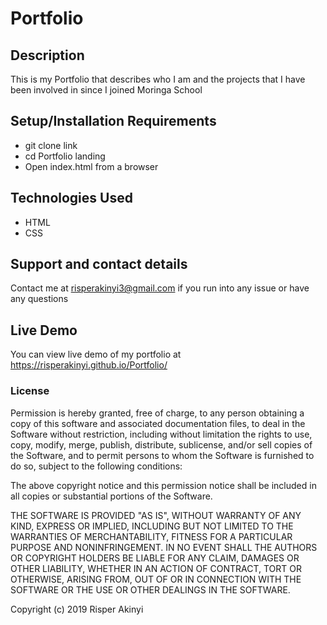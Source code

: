 # Portfolio

## Description
This is my Portfolio that describes who I am and the projects that I have been involved in since I joined Moringa School

## Setup/Installation Requirements
* git clone link
* cd Portfolio landing
* Open index.html from a browser

## Technologies Used
* HTML
* CSS

## Support and contact details
Contact me at risperakinyi3@gmail.com if you run into any issue or have any questions

## Live Demo
You can view live demo of my portfolio at https://risperakinyi.github.io/Portfolio/

### License
Permission is hereby granted, free of charge, to any person obtaining a copy
of this software and associated documentation files, to deal
in the Software without restriction, including without limitation the rights
to use, copy, modify, merge, publish, distribute, sublicense, and/or sell
copies of the Software, and to permit persons to whom the Software is
furnished to do so, subject to the following conditions:

The above copyright notice and this permission notice shall be included in all
copies or substantial portions of the Software.

THE SOFTWARE IS PROVIDED "AS IS", WITHOUT WARRANTY OF ANY KIND, EXPRESS OR
IMPLIED, INCLUDING BUT NOT LIMITED TO THE WARRANTIES OF MERCHANTABILITY,
FITNESS FOR A PARTICULAR PURPOSE AND NONINFRINGEMENT. IN NO EVENT SHALL THE
AUTHORS OR COPYRIGHT HOLDERS BE LIABLE FOR ANY CLAIM, DAMAGES OR OTHER
LIABILITY, WHETHER IN AN ACTION OF CONTRACT, TORT OR OTHERWISE, ARISING FROM,
OUT OF OR IN CONNECTION WITH THE SOFTWARE OR THE USE OR OTHER DEALINGS IN THE
SOFTWARE.

Copyright (c) 2019 Risper Akinyi
